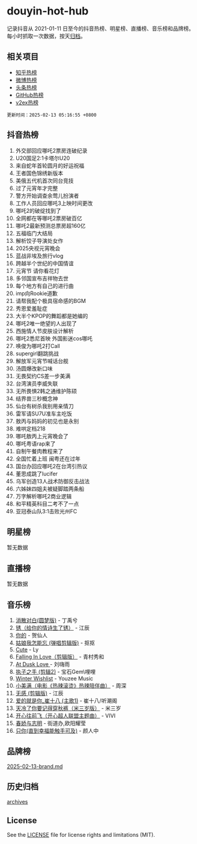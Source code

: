 # douyin-hot-hub

记录抖音从 2021-01-11 日至今的抖音热榜、明星榜、直播榜、音乐榜和品牌榜。每小时抓取一次数据，按天[归档](archives)。

## 相关项目

- [知乎热榜](https://github.com/lonnyzhang423/zhihu-hot-hub)
- [微博热榜](https://github.com/lonnyzhang423/weibo-hot-hub)
- [头条热榜](https://github.com/lonnyzhang423/toutiao-hot-hub)
- [GitHub热榜](https://github.com/lonnyzhang423/github-hot-hub)
- [v2ex热榜](https://github.com/lonnyzhang423/v2ex-hot-hub)


`更新时间：2025-02-13 05:16:55 +0800`

## 抖音热榜

1. 外交部回应哪吒2票房连破纪录
1. U20国足2:1卡塔尔U20
1. 来自蛇年首轮圆月的好运祝福
1. 王者国色锦绣新版本
1. 美俄五代机首次同台竞技
1. 过了元宵年才完整
1. 警方开始调查余莺儿扮演者
1. 工作人员回应哪吒3上映时间更改
1. 哪吒2的破绽找到了
1. 全网都在等哪吒2票房破百亿
1. 哪吒2最新预测总票房超160亿
1. 五福临门大结局
1. 解析饺子导演处女作
1. 2025央视元宵晚会
1. 蓝战非埃及旅行vlog
1. 跨越半个世纪的中国情谊
1. 元宵节 请你看花灯
1. 多邻国宣布吉祥物去世
1. 每个地方有自己的进行曲
1. imp向Rookie道歉
1. 请帮我配个极具宿命感的BGM
1. 秀恩爱羞耻症
1. 大半个KPOP的舞蹈都是她编的
1. 哪吒2唯一绝望的人出现了
1. 西施情人节皮肤设计解析
1. 哪吒2悉尼首映 外国影迷cos哪吒
1. 唤俊为哪吒2打Call
1. supergirl翻跳挑战
1. 解放军元宵节喊话台舰
1. 汤圆爆改新口味
1. 无畏契约CS差一步美满
1. 台湾演员李威失联
1. 无所畏惧2韩之通维护陈硕
1. 结界兽三秒概念神
1. 仙台有树杀我别用亲情刀
1. 雷军请SU7U准车主吃饭
1. 敖丙与妈妈的初见也是永别
1. 难哄定档218
1. 哪吒敖丙上元宵晚会了
1. 哪吒粤语rap来了
1. 自制午餐肉教程来了
1. 全国忙着上班 闽粤还在过年
1. 国台办回应哪吒2在台湾引热议
1. 董思成跳了lucifer
1. 乌军创造13人战术防御反击战法
1. 六姊妹四姐夫被疑脚踏两条船
1. 万字解析哪吒2商业逻辑
1. 和平精英科目二考不了一点
1. 亚冠泰山队3:1击败光州FC

## 明星榜

暂无数据

## 直播榜

暂无数据

## 音乐榜

1. [消散对白(圆梦版)](https://sf5-hl-cdn-tos.douyinstatic.com/obj/tos-cn-ve-2774/og4jB5I5IizzoZVAAAzWgBMAsMDWoArfwBOiFs) - 丁禹兮
1. [锈（给你的情诗生了锈）](https://sf5-hl-cdn-tos.douyinstatic.com/obj/tos-cn-ve-2774/o8a1PBtVqIYbPEGK6e5A4egedVMdm3fCIz6bbE) - 江辰
1. [你的](https://sf5-hl-cdn-tos.douyinstatic.com/obj/tos-cn-ve-2774/oYuIeKf42jB7sEV6B2upMdpYAgfrQWj0FeRegh) - 贺仙人
1. [姑娘我怎能忘 (弹唱剪辑版)](https://sf5-hl-cdn-tos.douyinstatic.com/obj/tos-cn-ve-2774/okamwrBGEMz6illuEofAsMV4yzF5tVWbBiA5AI) - 抠抠
1. [Cute](https://sf5-hl-cdn-tos.douyinstatic.com/obj/tos-cn-ve-2774/o4IbIzHWKAAB4wsS5qMBRiiAlEBGTpQRNfFvuo) - Ly
1. [Falling In Love（剪辑版）](https://sf5-hl-cdn-tos.douyinstatic.com/obj/tos-cn-ve-2774/o8ajpA8zzgBPahbBIO8AcKGBLJezFCRd1wfP9f) - 青村秀和
1. [ At Dusk  Love ](https://sf5-hl-cdn-tos.douyinstatic.com/obj/tos-cn-ve-2774/o8CrpCf5CaYgI4ZrtQgMQAFEfuGqNnRSDQAPBc) - 刘嗨雨
1. [执子之手 (剪辑2)](https://sf5-hl-cdn-tos.douyinstatic.com/obj/tos-cn-ve-2774/oUoZLQjCc31XzqsBnBQUNgeKtYPBcgbFDwtfcu) - 宝石Gem\哩哩
1. [Winter Wishlist](https://sf5-hl-cdn-tos.douyinstatic.com/obj/tos-cn-ve-2774/oIIgUOeamCFCVAzxN6MFRLIBlLGpUqQxeeHrLE) - Youzee Music
1. [小美满（电影《热辣滚烫》热辣陪伴曲）](https://sf5-hl-cdn-tos.douyinstatic.com/obj/tos-cn-ve-2774/o0GAn2lSgfZIDUgtevCGDQYnFg4CwnrBaxbTZL) - 周深
1. [无感 (剪辑版)](https://sf5-hl-cdn-tos.douyinstatic.com/obj/tos-cn-ve-2774/o0eIsUzJBDlQaQFC5OFlgbMEZC1TFYBftOBn6p) - 江辰
1. [爱的就是你_崔十八 (主歌1)](https://sf3-cdn-tos.douyinstatic.com/obj/tos-cn-ve-2774/oI5BO5DhFZ6UTcNCnZaOCBLtZ7WIMQGfgnXf5E) - 崔十八/听潮阁
1. [天冷了你要记得穿秋裤（米三岁版）](https://sf5-hl-cdn-tos.douyinstatic.com/obj/tos-cn-ve-2774/oQlIwVIDWiZ6BQilAorS7MA0AgCkQDvcZAdm1) - 米三岁
1. [开心往前飞（开心超人联盟主题曲）](https://sf5-hl-cdn-tos.douyinstatic.com/obj/tos-cn-ve-2774/9d8fb7c82cf1421fb93a9fe925275e0a) - VIVI
1. [春娇与志明](https://sf5-hl-cdn-tos.douyinstatic.com/obj/tos-cn-ve-2774/e530d8fceb7044b39707d7f9ff54add1) - 街道办,欧阳耀莹
1. [只你(直到幸福能触手可及)](https://sf5-hl-cdn-tos.douyinstatic.com/obj/tos-cn-ve-2774/o0lBkRDzFTeaVSUz3ZZSCBVtZ5DIMQGfgmEAuE) - 颜人中

## 品牌榜

[2025-02-13-brand.md](archives/2025-02-13-brand.md)

## 历史归档

[archives](archives)

## License

See the [LICENSE](LICENSE) file for license rights and limitations (MIT).
